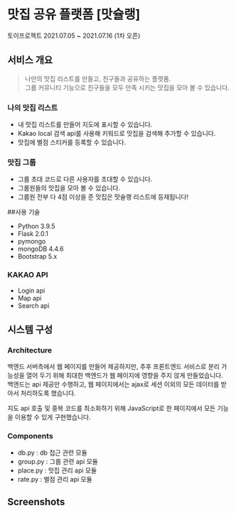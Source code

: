 # 맛집 공유 플랫폼 [맛슐랭]  
토이프로젝트 2021.07.05 ~ 2021.07.16 (1차 오픈)

## 서비스 개요
> 나만의 맛집 리스트를 만들고, 친구들과 공유하는 플랫폼.   
> 그룹 커뮤니티 기능으로 친구들을 모두 만족 시키는 맛집을 모아 볼 수 있습니다.
  
### 나의 맛집 리스트
- 내 맛집 리스트를 만들어 지도에 표시할 수 있습니다.
- Kakao local 검색 api를 사용해 키워드로 맛집을 검색해 추가할 수 있습니다.
- 맛집에 별점 스티커를 등록할 수 있습니다.

### 맛집 그룹
- 그룹 초대 코드로 다른 사용자를 초대할 수 있습니다.
- 그룹원들의 맛집을 모아 볼 수 있습니다.
- 그룹원 전부 다 4점 이상을 준 맛집은 맛슐랭 리스트에 등재됩니다!

##사용 기술
- Python 3.9.5
- Flask 2.0.1
- pymongo 
- mongoDB 4.4.6
- Bootstrap 5.x

### KAKAO API
- Login api
- Map api
- Search api

## 시스템 구성
### Architecture
백엔드 서버측에서 웹 페이지를 만들어 제공하지만, 추후 프론트엔드 서비스로 분리 가능성을 열어 두기 위해 최대한 백엔드가 웹 페이지에 영향을 주지 않게 만들었습니다.  
백엔드는 api 제공만 수행하고, 웹 페이지에서는 ajax로 세션 이외의 모든 데이터를 받아서 처리하도록 했습니다. 

지도 api 호출 및 중복 코드를 최소화하기 위해 JavaScript로 한 페이지에서 모든 기능을 이용할 수 있게 구현했습니다.

### Components
- db.py : db 접근 관련 모듈
- group.py : 그룹 관련 api 모듈
- place.py : 맛집 관리 api 모듈
- rate.py : 별점 관리 api 모듈

## Screenshots


